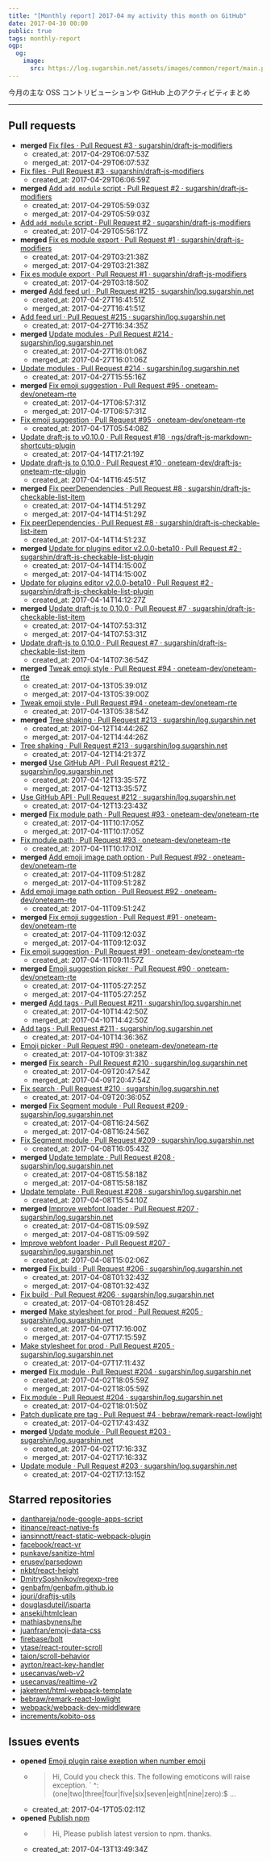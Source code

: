 ```yaml
---
title: "[Monthly report] 2017-04 my activity this month on GitHub"
date: 2017-04-30 00:00
public: true
tags: monthly-report
ogp:
  og:
    image:
      src: https://log.sugarshin.net/assets/images/common/report/main.png
---
```


今月の主な OSS コントリビューションや GitHub 上のアクティビティまとめ

---

## Pull requests

- **merged** [Fix files · Pull Request #3 · sugarshin/draft-js-modifiers](https://github.com/sugarshin/draft-js-modifiers/pull/3)
  - created_at: 2017-04-29T06:07:53Z
  - merged_at: 2017-04-29T06:07:53Z
- [Fix files · Pull Request #3 · sugarshin/draft-js-modifiers](https://github.com/sugarshin/draft-js-modifiers/pull/3)
  - created_at: 2017-04-29T06:06:59Z
- **merged** [Add `add module` script · Pull Request #2 · sugarshin/draft-js-modifiers](https://github.com/sugarshin/draft-js-modifiers/pull/2)
  - created_at: 2017-04-29T05:59:03Z
  - merged_at: 2017-04-29T05:59:03Z
- [Add `add module` script · Pull Request #2 · sugarshin/draft-js-modifiers](https://github.com/sugarshin/draft-js-modifiers/pull/2)
  - created_at: 2017-04-29T05:56:17Z
- **merged** [Fix es module export · Pull Request #1 · sugarshin/draft-js-modifiers](https://github.com/sugarshin/draft-js-modifiers/pull/1)
  - created_at: 2017-04-29T03:21:38Z
  - merged_at: 2017-04-29T03:21:38Z
- [Fix es module export · Pull Request #1 · sugarshin/draft-js-modifiers](https://github.com/sugarshin/draft-js-modifiers/pull/1)
  - created_at: 2017-04-29T03:18:50Z
- **merged** [Add feed url · Pull Request #215 · sugarshin/log.sugarshin.net](https://github.com/sugarshin/log.sugarshin.net/pull/215)
  - created_at: 2017-04-27T16:41:51Z
  - merged_at: 2017-04-27T16:41:51Z
- [Add feed url · Pull Request #215 · sugarshin/log.sugarshin.net](https://github.com/sugarshin/log.sugarshin.net/pull/215)
  - created_at: 2017-04-27T16:34:35Z
- **merged** [Update modules · Pull Request #214 · sugarshin/log.sugarshin.net](https://github.com/sugarshin/log.sugarshin.net/pull/214)
  - created_at: 2017-04-27T16:01:06Z
  - merged_at: 2017-04-27T16:01:06Z
- [Update modules · Pull Request #214 · sugarshin/log.sugarshin.net](https://github.com/sugarshin/log.sugarshin.net/pull/214)
  - created_at: 2017-04-27T15:55:16Z
- **merged** [Fix emoji suggestion · Pull Request #95 · oneteam-dev/oneteam-rte](https://github.com/oneteam-dev/oneteam-rte/pull/95)
  - created_at: 2017-04-17T06:57:31Z
  - merged_at: 2017-04-17T06:57:31Z
- [Fix emoji suggestion · Pull Request #95 · oneteam-dev/oneteam-rte](https://github.com/oneteam-dev/oneteam-rte/pull/95)
  - created_at: 2017-04-17T05:54:08Z
- [Update draft-js to v0.10.0 · Pull Request #18 · ngs/draft-js-markdown-shortcuts-plugin](https://github.com/ngs/draft-js-markdown-shortcuts-plugin/pull/18)
  - created_at: 2017-04-14T17:21:19Z
- [Update draft-js to 0.10.0 · Pull Request #10 · oneteam-dev/draft-js-oneteam-rte-plugin](https://github.com/oneteam-dev/draft-js-oneteam-rte-plugin/pull/10)
  - created_at: 2017-04-14T16:45:51Z
- **merged** [Fix peerDependencies · Pull Request #8 · sugarshin/draft-js-checkable-list-item](https://github.com/sugarshin/draft-js-checkable-list-item/pull/8)
  - created_at: 2017-04-14T14:51:29Z
  - merged_at: 2017-04-14T14:51:29Z
- [Fix peerDependencies · Pull Request #8 · sugarshin/draft-js-checkable-list-item](https://github.com/sugarshin/draft-js-checkable-list-item/pull/8)
  - created_at: 2017-04-14T14:51:23Z
- **merged** [Update for plugins editor v2.0.0-beta10 · Pull Request #2 · sugarshin/draft-js-checkable-list-plugin](https://github.com/sugarshin/draft-js-checkable-list-plugin/pull/2)
  - created_at: 2017-04-14T14:15:00Z
  - merged_at: 2017-04-14T14:15:00Z
- [Update for plugins editor v2.0.0-beta10 · Pull Request #2 · sugarshin/draft-js-checkable-list-plugin](https://github.com/sugarshin/draft-js-checkable-list-plugin/pull/2)
  - created_at: 2017-04-14T14:12:27Z
- **merged** [Update draft-js to 0.10.0 · Pull Request #7 · sugarshin/draft-js-checkable-list-item](https://github.com/sugarshin/draft-js-checkable-list-item/pull/7)
  - created_at: 2017-04-14T07:53:31Z
  - merged_at: 2017-04-14T07:53:31Z
- [Update draft-js to 0.10.0 · Pull Request #7 · sugarshin/draft-js-checkable-list-item](https://github.com/sugarshin/draft-js-checkable-list-item/pull/7)
  - created_at: 2017-04-14T07:36:54Z
- **merged** [Tweak emoji style · Pull Request #94 · oneteam-dev/oneteam-rte](https://github.com/oneteam-dev/oneteam-rte/pull/94)
  - created_at: 2017-04-13T05:39:01Z
  - merged_at: 2017-04-13T05:39:00Z
- [Tweak emoji style · Pull Request #94 · oneteam-dev/oneteam-rte](https://github.com/oneteam-dev/oneteam-rte/pull/94)
  - created_at: 2017-04-13T05:38:54Z
- **merged** [Tree shaking · Pull Request #213 · sugarshin/log.sugarshin.net](https://github.com/sugarshin/log.sugarshin.net/pull/213)
  - created_at: 2017-04-12T14:44:26Z
  - merged_at: 2017-04-12T14:44:26Z
- [Tree shaking · Pull Request #213 · sugarshin/log.sugarshin.net](https://github.com/sugarshin/log.sugarshin.net/pull/213)
  - created_at: 2017-04-12T14:21:37Z
- **merged** [Use GitHub API · Pull Request #212 · sugarshin/log.sugarshin.net](https://github.com/sugarshin/log.sugarshin.net/pull/212)
  - created_at: 2017-04-12T13:35:57Z
  - merged_at: 2017-04-12T13:35:57Z
- [Use GitHub API · Pull Request #212 · sugarshin/log.sugarshin.net](https://github.com/sugarshin/log.sugarshin.net/pull/212)
  - created_at: 2017-04-12T13:23:43Z
- **merged** [Fix module path · Pull Request #93 · oneteam-dev/oneteam-rte](https://github.com/oneteam-dev/oneteam-rte/pull/93)
  - created_at: 2017-04-11T10:17:05Z
  - merged_at: 2017-04-11T10:17:05Z
- [Fix module path · Pull Request #93 · oneteam-dev/oneteam-rte](https://github.com/oneteam-dev/oneteam-rte/pull/93)
  - created_at: 2017-04-11T10:17:01Z
- **merged** [Add emoji image path option · Pull Request #92 · oneteam-dev/oneteam-rte](https://github.com/oneteam-dev/oneteam-rte/pull/92)
  - created_at: 2017-04-11T09:51:28Z
  - merged_at: 2017-04-11T09:51:28Z
- [Add emoji image path option · Pull Request #92 · oneteam-dev/oneteam-rte](https://github.com/oneteam-dev/oneteam-rte/pull/92)
  - created_at: 2017-04-11T09:51:24Z
- **merged** [Fix emoji suggestion · Pull Request #91 · oneteam-dev/oneteam-rte](https://github.com/oneteam-dev/oneteam-rte/pull/91)
  - created_at: 2017-04-11T09:12:03Z
  - merged_at: 2017-04-11T09:12:03Z
- [Fix emoji suggestion · Pull Request #91 · oneteam-dev/oneteam-rte](https://github.com/oneteam-dev/oneteam-rte/pull/91)
  - created_at: 2017-04-11T09:11:57Z
- **merged** [Emoji suggestion picker · Pull Request #90 · oneteam-dev/oneteam-rte](https://github.com/oneteam-dev/oneteam-rte/pull/90)
  - created_at: 2017-04-11T05:27:25Z
  - merged_at: 2017-04-11T05:27:25Z
- **merged** [Add tags · Pull Request #211 · sugarshin/log.sugarshin.net](https://github.com/sugarshin/log.sugarshin.net/pull/211)
  - created_at: 2017-04-10T14:42:50Z
  - merged_at: 2017-04-10T14:42:50Z
- [Add tags · Pull Request #211 · sugarshin/log.sugarshin.net](https://github.com/sugarshin/log.sugarshin.net/pull/211)
  - created_at: 2017-04-10T14:36:36Z
- [Emoji picker · Pull Request #90 · oneteam-dev/oneteam-rte](https://github.com/oneteam-dev/oneteam-rte/pull/90)
  - created_at: 2017-04-10T09:31:38Z
- **merged** [Fix search · Pull Request #210 · sugarshin/log.sugarshin.net](https://github.com/sugarshin/log.sugarshin.net/pull/210)
  - created_at: 2017-04-09T20:47:54Z
  - merged_at: 2017-04-09T20:47:54Z
- [Fix search · Pull Request #210 · sugarshin/log.sugarshin.net](https://github.com/sugarshin/log.sugarshin.net/pull/210)
  - created_at: 2017-04-09T20:36:05Z
- **merged** [Fix Segment module · Pull Request #209 · sugarshin/log.sugarshin.net](https://github.com/sugarshin/log.sugarshin.net/pull/209)
  - created_at: 2017-04-08T16:24:56Z
  - merged_at: 2017-04-08T16:24:56Z
- [Fix Segment module · Pull Request #209 · sugarshin/log.sugarshin.net](https://github.com/sugarshin/log.sugarshin.net/pull/209)
  - created_at: 2017-04-08T16:05:43Z
- **merged** [Update template · Pull Request #208 · sugarshin/log.sugarshin.net](https://github.com/sugarshin/log.sugarshin.net/pull/208)
  - created_at: 2017-04-08T15:58:18Z
  - merged_at: 2017-04-08T15:58:18Z
- [Update template · Pull Request #208 · sugarshin/log.sugarshin.net](https://github.com/sugarshin/log.sugarshin.net/pull/208)
  - created_at: 2017-04-08T15:54:10Z
- **merged** [Improve webfont loader · Pull Request #207 · sugarshin/log.sugarshin.net](https://github.com/sugarshin/log.sugarshin.net/pull/207)
  - created_at: 2017-04-08T15:09:59Z
  - merged_at: 2017-04-08T15:09:59Z
- [Improve webfont loader · Pull Request #207 · sugarshin/log.sugarshin.net](https://github.com/sugarshin/log.sugarshin.net/pull/207)
  - created_at: 2017-04-08T15:02:06Z
- **merged** [Fix build · Pull Request #206 · sugarshin/log.sugarshin.net](https://github.com/sugarshin/log.sugarshin.net/pull/206)
  - created_at: 2017-04-08T01:32:43Z
  - merged_at: 2017-04-08T01:32:43Z
- [Fix build · Pull Request #206 · sugarshin/log.sugarshin.net](https://github.com/sugarshin/log.sugarshin.net/pull/206)
  - created_at: 2017-04-08T01:28:45Z
- **merged** [Make stylesheet for prod · Pull Request #205 · sugarshin/log.sugarshin.net](https://github.com/sugarshin/log.sugarshin.net/pull/205)
  - created_at: 2017-04-07T17:16:00Z
  - merged_at: 2017-04-07T17:15:59Z
- [Make stylesheet for prod · Pull Request #205 · sugarshin/log.sugarshin.net](https://github.com/sugarshin/log.sugarshin.net/pull/205)
  - created_at: 2017-04-07T17:11:43Z
- **merged** [Fix module · Pull Request #204 · sugarshin/log.sugarshin.net](https://github.com/sugarshin/log.sugarshin.net/pull/204)
  - created_at: 2017-04-02T18:05:59Z
  - merged_at: 2017-04-02T18:05:59Z
- [Fix module · Pull Request #204 · sugarshin/log.sugarshin.net](https://github.com/sugarshin/log.sugarshin.net/pull/204)
  - created_at: 2017-04-02T18:01:50Z
- [Patch duplicate pre tag · Pull Request #4 · bebraw/remark-react-lowlight](https://github.com/bebraw/remark-react-lowlight/pull/4)
  - created_at: 2017-04-02T17:43:43Z
- **merged** [Update module · Pull Request #203 · sugarshin/log.sugarshin.net](https://github.com/sugarshin/log.sugarshin.net/pull/203)
  - created_at: 2017-04-02T17:16:33Z
  - merged_at: 2017-04-02T17:16:33Z
- [Update module · Pull Request #203 · sugarshin/log.sugarshin.net](https://github.com/sugarshin/log.sugarshin.net/pull/203)
  - created_at: 2017-04-02T17:13:15Z

## Starred repositories

- [danthareja/node-google-apps-script](https://github.com/danthareja/node-google-apps-script)
- [itinance/react-native-fs](https://github.com/itinance/react-native-fs)
- [iansinnott/react-static-webpack-plugin](https://github.com/iansinnott/react-static-webpack-plugin)
- [facebook/react-vr](https://github.com/facebook/react-vr)
- [punkave/sanitize-html](https://github.com/punkave/sanitize-html)
- [erusev/parsedown](https://github.com/erusev/parsedown)
- [nkbt/react-height](https://github.com/nkbt/react-height)
- [DmitrySoshnikov/regexp-tree](https://github.com/DmitrySoshnikov/regexp-tree)
- [genbafm/genbafm.github.io](https://github.com/genbafm/genbafm.github.io)
- [jpuri/draftjs-utils](https://github.com/jpuri/draftjs-utils)
- [douglasduteil/isparta](https://github.com/douglasduteil/isparta)
- [anseki/htmlclean](https://github.com/anseki/htmlclean)
- [mathiasbynens/he](https://github.com/mathiasbynens/he)
- [juanfran/emoji-data-css](https://github.com/juanfran/emoji-data-css)
- [firebase/bolt](https://github.com/firebase/bolt)
- [ytase/react-router-scroll](https://github.com/ytase/react-router-scroll)
- [taion/scroll-behavior](https://github.com/taion/scroll-behavior)
- [ayrton/react-key-handler](https://github.com/ayrton/react-key-handler)
- [usecanvas/web-v2](https://github.com/usecanvas/web-v2)
- [usecanvas/realtime-v2](https://github.com/usecanvas/realtime-v2)
- [jaketrent/html-webpack-template](https://github.com/jaketrent/html-webpack-template)
- [bebraw/remark-react-lowlight](https://github.com/bebraw/remark-react-lowlight)
- [webpack/webpack-dev-middleware](https://github.com/webpack/webpack-dev-middleware)
- [increments/kobito-oss](https://github.com/increments/kobito-oss)

## Issues events

- **opened** [Emoji plugin raise exeption when number emoji](https://github.com/draft-js-plugins/draft-js-plugins/issues/717)
  - > Hi,    Could you check this. The following emoticons will raise exception.    `  ^:(one|two|three|four|five|six|seven|eight|nine|zero):$ ...
  - created_at: 2017-04-17T05:02:11Z
- **opened** [Publish npm](https://github.com/iamcal/emoji-data/issues/84)
  - > Hi,    Please publish latest version to npm. thanks.
  - created_at: 2017-04-13T13:49:34Z
